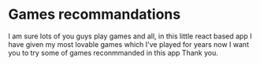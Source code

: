 # Games recommandations
I am sure lots of you guys play games and all, in this little react based app I have given my most lovable games which I've played for years now 
I want you to try some of games reconmmanded in this app 
Thank you.
